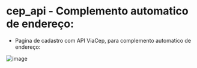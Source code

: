 # cep_api - Complemento automatico de endereço:
- Pagina de cadastro com API ViaCep, para complemento automatico de endereço:

![image](https://user-images.githubusercontent.com/67709853/162793969-c647d524-fcb0-4b16-8ec1-71d66383ac3a.png)
